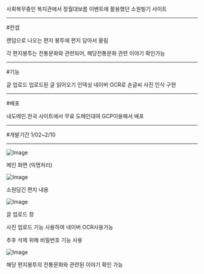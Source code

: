 사회복무중인 복지관에서
정월대보름 이벤트에 활용했던 소원빌기 사이트

---
#컨셉

랜덤으로 나오는 편지 봉투에 편지 담아서 올림


각 편지봉투는 전통문화와 관련되어, 해당전통문화 관련 이야기 확인가능



---
#기능


글 업로드
업로드된 글 읽어오기
인덱싱
네이버 OCR로 손글씨 사진 인식 구현

---
#베포


내도메인.한국 사이트에서 무료 도메인대여
GCP이용해서 배포

---
#개발기간 1/02~2/10



---
![Image](https://github.com/user-attachments/assets/fd12a083-c042-460c-be7c-415ad807b141)

메인 화면 (익명처리)


![Image](https://github.com/user-attachments/assets/a4d214eb-c85f-4f29-9bf9-f65a8d1af7aa)

소원담긴 편지 내용

![Image](https://github.com/user-attachments/assets/f04c61c4-15ec-4e04-a1df-5b51a834f2ef)


글 업로드 창

사진 업로드 기능 사용하여 네이버 OCR사용가능


추후 삭제 위해 비밀번호 기능 사용


![Image](https://github.com/user-attachments/assets/8d3c32ad-9d79-4c34-b38a-f9814aac8bb3)


해당 편지봉투의 전통문화와 관련된 이야기 확인 가능

